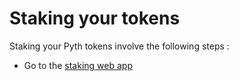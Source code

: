# Staking your tokens

Staking your Pyth tokens involve the following steps :
- Go to the [staking web app](https://pyth.network/)